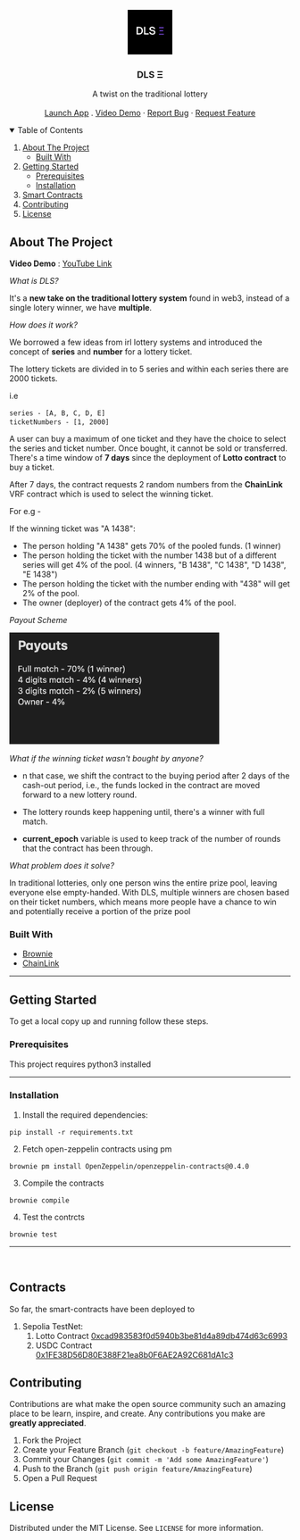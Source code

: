 <p align="center">
  <a href="https://dls-front-end-0.vercel.app/">
    <img src="./images/logo.jpeg" alt="Logo" width="80" height="80">
  </a>

  <h3 align="center">DLS Ξ</h3>

  <p align="center">
    A twist on the traditional lottery
    <br />
    <br />
    <a href="https://dls-front-end-0.vercel.app/">Launch App</a>
    .
    <a href="https://youtu.be/JFKBL6t2eQA">Video Demo</a>
    ·
    <a href="https://github.com/merkle-groot/DLS-Smart-Contracts/issues">Report Bug</a>
    ·
    <a href="https://github.com/merkle-groot/DLS-Smart-Contracts/issues/issues">Request Feature</a>
  </p>
</p>



<!-- TABLE OF CONTENTS -->
<details open="open">
  <summary>Table of Contents</summary>
  <ol>
    <li>
      <a href="#about-the-project">About The Project</a>
      <ul>
        <li><a href="#built-with">Built With</a></li>
      </ul>
    </li>
    <li>
      <a href="#getting-started">Getting Started</a>
      <ul>
        <li><a href="#prerequisites">Prerequisites</a></li>
        <li><a href="#installation">Installation</a></li>
      </ul>
    </li>
    <li><a href="#contracts">Smart Contracts</a></li>
    <li><a href="#contributing">Contributing</a></li>
    <li><a href="#license">License</a></li>
  </ol>
</details>



<!-- ABOUT THE PROJECT -->
## About The Project
**Video Demo** : [YouTube Link](https://youtu.be/JFKBL6t2eQA) 


*What is DLS?*

It's a **new take on the traditional lottery system** found in web3, instead of a single lotery winner, we have **multiple**.

*How does it work?*

We borrowed a few ideas from irl lottery systems and 
introduced the concept of **series** and **number** for a lottery ticket.  

The lottery tickets are divided in to 5 series and within each series there are 2000 tickets.

i.e </br>
```
series - [A, B, C, D, E]
ticketNumbers - [1, 2000]
```

A user can buy a maximum of one ticket and they have the choice to select the series and ticket number. Once bought, it cannot be sold or transferred. There's a time window of **7 days** since the deployment of **Lotto contract** to buy a ticket.

After 7 days, the contract requests 2 random numbers from the **ChainLink** VRF contract which is used to select the winning ticket.

For e.g - 

If the winning ticket was "A 1438":

* The person holding "A 1438" gets 70% of the pooled funds. (1 winner)
* The person holding the ticket with the number 1438 but of a different series will get 4% of the pool. (4 winners, "B 1438", "C 1438", "D 1438", "E 1438")
* The person holding the ticket with the number ending with "438" will get 2% of the pool.
* The owner (deployer) of the contract gets 4% of the pool.

*Payout Scheme*

<img src="./images/payouts.png" height="200" alt="Logo" >

*What if the winning ticket wasn't bought by anyone?*

* n that case, we shift the contract to the buying period after 2 days of the cash-out period, i.e., the funds locked in the contract are moved forward to a new lottery round.

* The lottery rounds keep happening until, there's a winner with full match.

* **current_epoch** variable is used to keep track of the number of rounds that the contract has been through.

*What problem does it solve?*

In traditional lotteries, only one person wins the entire prize pool, leaving everyone else empty-handed. With DLS, multiple winners are chosen based on their ticket numbers, which means more people have a chance to win and potentially receive a portion of the prize pool

### Built With

* [Brownie](https://eth-brownie.readthedocs.io/)
* [ChainLink](https://chain.link/)


---
<!-- GETTING STARTED -->
## Getting Started

To get a local copy up and running follow these steps.

### Prerequisites

This project requires python3 installed

---
### Installation

1. Install the required dependencies:

```
pip install -r requirements.txt
```
2. Fetch open-zeppelin contracts using pm
```
brownie pm install OpenZeppelin/openzeppelin-contracts@0.4.0
```
3. Compile the contracts
```
brownie compile
```
4. Test the contrcts
```
brownie test
```
---
</br> 


<!-- CONTRACTS -->
## Contracts
So far, the smart-contracts have been deployed to 
1. Sepolia TestNet: 
    1. Lotto Contract [0xcad983583f0d5940b3be81d4a89db474d63c6993](https://sepolia.etherscan.io/address/0xcad983583f0d5940b3be81d4a89db474d63c6993)
    2. USDC Contract [0x1FE38D56D80E388F21ea8b0F6AE2A92C681dA1c3](https://sepolia.etherscan.io/address/0x1FE38D56D80E388F21ea8b0F6AE2A92C681dA1c3)


<!-- CONTRIBUTING -->
## Contributing

Contributions are what make the open source community such an amazing place to be learn, inspire, and create. Any contributions you make are **greatly appreciated**.

1. Fork the Project
2. Create your Feature Branch (`git checkout -b feature/AmazingFeature`)
3. Commit your Changes (`git commit -m 'Add some AmazingFeature'`)
4. Push to the Branch (`git push origin feature/AmazingFeature`)
5. Open a Pull Request

<!-- LICENSE -->
## License

Distributed under the MIT License. See `LICENSE` for more information.

